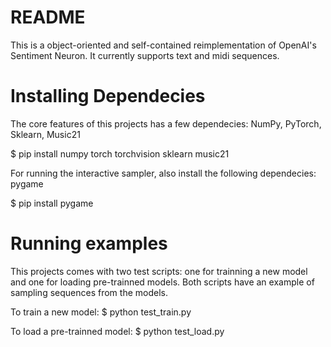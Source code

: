 # README

This is a object-oriented and self-contained reimplementation of OpenAI's Sentiment Neuron. It
currently supports text and midi sequences.

# Installing Dependecies

The core features of this projects has a few dependecies: NumPy, PyTorch, Sklearn, Music21

$ pip install numpy torch torchvision sklearn music21

For running the interactive sampler, also install the following dependecies: pygame

$ pip install pygame

# Running examples

This projects comes with two test scripts: one for trainning a new model and one for loading
pre-trainned models. Both scripts have an example of sampling sequences from the models.

To train a new model:
$ python test_train.py

To load a pre-trainned model:
$ python test_load.py
